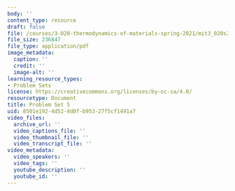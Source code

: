 ```yaml
---
body: ''
content_type: resource
draft: false
file: /courses/3-020-thermodynamics-of-materials-spring-2021/mit3_020s21_pset05.pdf
file_size: 236847
file_type: application/pdf
image_metadata:
  caption: ''
  credit: ''
  image-alt: ''
learning_resource_types:
- Problem Sets
license: https://creativecommons.org/licenses/by-nc-sa/4.0/
resourcetype: Document
title: Problem Set 5
uid: 8501e192-4d52-4d0f-b953-27f5cf1491a7
video_files:
  archive_url: ''
  video_captions_file: ''
  video_thumbnail_file: ''
  video_transcript_file: ''
video_metadata:
  video_speakers: ''
  video_tags: ''
  youtube_description: ''
  youtube_id: ''
---
```

